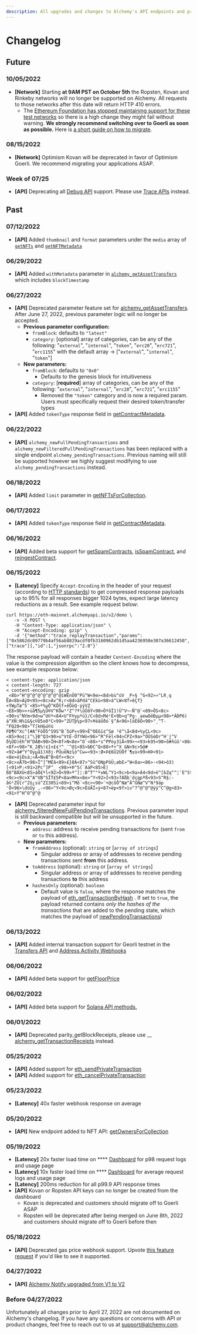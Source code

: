 ```yaml
---
description: All upgrades and changes to Alchemy's API endpoints and product features
---
```


# Changelog

## Future

### 10/05/2022

* **\[Network]** Starting **at 9AM PST on October 5th** the Ropsten, Kovan and Rinkeby networks will no longer be supported on Alchemy. All requests to those networks after this date will return HTTP 410 errors.&#x20;
  * The [Ethereum Foundation has stopped maintaining support for these test networks](https://blog.ethereum.org/2022/06/21/testnet-deprecation/) so there is a high change they might fail without warning. **We strongly recommend switching over to Goerli as soon as possible.**  Here is [a short guide on how to migrate](https://www.alchemy.com/overviews/migrate-from-ropsten-to-goerli).

### 08/15/2022

* **\[Network]** Optimism Kovan will be deprecated in favor of Optimism Goerli. We recommend migrating your applications ASAP.&#x20;

### Week of 07/25

* **\[API]** Deprecating all [Debug API](../enhanced-apis/debug-api.md) support. Please use [Trace APIs](../enhanced-apis/trace-api/) instead.&#x20;

## Past

### 07/12/2022

* **\[API]** Added `thumbnail` and `format` parameters under the `media`  array of [`getNFTs`](../enhanced-apis/nft-api/getnfts.md) and [`getNFTMetadata`](../enhanced-apis/nft-api/getnftmetadata.md)&#x20;

### 06/29/2022

* **\[API]** Added `withMetadata` parameter in [`alchemy_getAssetTransfers`](../enhanced-apis/transfers-api.md) which includes `blockTimestamp`

### 06/27/2022

* **\[API]** Deprecated parameter feature set for [alchemy\_getAssetTransfers](../enhanced-apis/transfers-api.md). After June 27, 2022, previous parameter logic will no longer be accepted.
  * **Previous parameter configuration:**
    * `fromBlock`: defaults to `"latest"`
    * `category`: \[optional] array of categories, can be any of the following: "`external`", "`internal`", "`token`", "`erc20`", "`erc721`", "`erc1155`" with the default array -> \["`external`", "`internal`", "`token`"]
  * **New parameters:**
    * `fromBlock`: defaults to `"0x0"`
      * &#x20; Defaults to the genesis block for intuitiveness
    * `category`: \[**required**] array of categories, can be any of the following: "`external`", "`internal`", "`erc20`", "`erc721`", "`erc1155`"
      * Removed the `"token"` category and is now a required param. Users must specifically request their desired token/transfer types
* **\[API]** Added `tokenType` response field in [getContractMetadata](../enhanced-apis/nft-api/getcontractmetadata.md).

### 06/22/2022

* **\[API]** `alchemy_newFullPendingTransactions` and `alchemy_newFilteredFullPendingTransactions` has been replaced with a single endpoint `alchemy_pendingTransactions`. Previous naming will still be supported however we highly suggest modifying to use `alchemy_pendingTransactions` instead. &#x20;

### 06/18/2022

* **\[API]** Added `limit` parameter in [getNFTsForCollection](../enhanced-apis/nft-api/getnftsforcollection.md).

### 06/17/2022

* **\[API]** Added `tokenType` response field in [getContractMetadata](../enhanced-apis/nft-api/getcontractmetadata.md).

### 06/16/2022

* **\[API]** Added beta support for [getSpamContracts](../enhanced-apis/nft-api/getspamcontracts.md), [isSpamContract](../enhanced-apis/nft-api/isspamcontract.md), and [reingestContract](../enhanced-apis/nft-api/reingestcontract.md).

### 06/15/2022

* **\[Latency]** Specify `Accept-Encoding` in the header of your request (according to [HTTP standards](https://httpwg.org/specs/rfc7231.html#rfc.section.5.3.4\))) to get compressed response payloads up to 95% for all responses bigger 1024 bytes, expect large latency reductions as a result. See example request below:

```
curl https://eth-mainnet.alchemyapi.io/v2/demo \
   -v -X POST \
   -H "Content-Type: application/json" \
   -H "Accept-Encoding: gzip" \
   -d '{"method":"trace_replayTransaction","params":["0x5862dc09779b4af56ab8829acdf0fb3160962db1d5aa4236950e307a36612450",["trace"]],"id":1,"jsonrpc":"2.0"}'
```

The response payload will contain a header `Content-Encoding` where the value is the compression algorithm so the client knows how to decompress, see example response below:

```
< content-type: application/json
< content-length: 727
< content-encoding: gzip
_<8b>^H^@^@^@^@^@^@^@ìWËnÛ0^Pü^W<9e><8d>bù^úV _P¤§ ^G<92>»^LR¸q ËA<8b>ÀÿÞ<95><8c>Àv^R¡r<8d>äPdá^CEkù<98>á^LW<8f>êÇf}×ÝWµTæ^S¨<85>º%µÔ^KÕñf»êÕòQ·ýýVZ
~Éß<9b>>÷üå¶5µ¼Û®V^KÕw¹²Z^?ª\ûÛõÝ<90>ÒºõÏ1!Ù^V¬·Ñ^@`<89>ÕS<8c><90>s^NYm<9d>w^U©º<84>U^F®yµºú}/C<8d>Mé¹É<9b>q^Pg-¸aewOëÐµµ<98>*ÁDP6) á^XÑ:N%1&§c©Ù5o0³C<99>^ZÚTþ¼p<97>¥ëàÜðó`§^Á<96>[òÈ6Ô<90>"¸^T-^FQ28<98>^T[kH&ú©ü
FÐ¶©^Xc^[#A^FöÕ5^S9S^B´5úP«<99>Ê^OEGï¢^Sø ¹ê^\å<84>%yÇL<9c><85>9o¢¦i^\}Ð^Q3<90>o^VtÉ-ÔfYWò<96>^R^Fël<94>CPZ<9a>^OÚSèDr^H¨j^V ð¼ÜD)êh^H^DÁB<90>ÎH<8f>N<8e>^O`<88>²s^PPòy3ïÃ<99>¬<93>k95<90>õ#ñùû'<86>^R<8a>Í1\t^H<83>^\<8f><98>^K_2Æ%!¢î×£¢³^_¨^@1<85>bÐC^Q<88>ª÷^X &N<9c>5@#<92>ã#^Y^Oyµå1)Xðj·PÜuëNz¾ò^Cw=<93>:Ø×Þ£6Û2ÚÔf´¶±ù<99>HÞ<91><8e>ëïÒsä;»Å«NvÆ^B<8f><9c><8c>xÅ7b<98>Ï^]^MÈâ<89>£}8Á<87>^Sü^ONpPôÜ;øbE»^W<8a><86>·<94>ô3)[<91>P;<91>2Pc^]P^_ <98>+Þ^S(`ÀáP<85>É|ß6^BÄXU<85>áÕ£ºl<92>Õ<99>ª^]¦:B^T^"ºxWL^Y1<9c>b<9a>À4<9d>ë^[bZq^^¦¯E^St£<83><9c><9c>X^A^VB^SÏT£5P<8a>M®x<8e>^Y<92>Í<93>7Áßb¯dçgpªß<93>S^R§:-â©¹ZÛ[r^Zò¿sú^ZI305ï<89>i^Mõ´<8c><90>¯+@cõÔ^Næ^Ã^GNæ^V^N³9áp       'Õ<96>\dùÚy ,-<96>^Y<9c>Øç<9c>ÈóÃÏ«ý<87>ëp<9f>ìv^?^@^@^@ÿÿ^C^@g<83><91>Ý^H^O^@^@
```

* **\[API]** Deprecated parameter input for [alchemy\_filteredNewFullPendingTransactions](../enhanced-apis/subscription-api-websockets/#alchemy\_filterednewfullpendingtransactions). Previous parameter input is still backward compatible but will be unsupported in the future.&#x20;
  * **Previous parameters:**
    * `address`: address to receive pending transactions for (sent `from` or `to` this address).&#x20;
  * **New parameters:**
    * `fromAddress` (optional): `string` or \[`array of strings`]
      * Singular address or array of addresses to receive pending transactions sent **from** this address.
    * `toAddress` (optional): `string` or \[`array of strings`]
      * Singular address or array of addresses to receive pending transactions **to** this address
    * `hashesOnly` (optional): `boolean`&#x20;
      * Default value is `false`, where the response matches the payload of [eth\_getTransactionByHash](https://www.notion.so/alchemy/apis/ethereum/eth-gettransactionbyhash#returns) . If set to `true`, the payload returned contains _only the hashes of the transactions_ that are added to the pending state, which matches the payload of [newPendingTransactions](https://docs.alchemy.com/alchemy/enhanced-apis/subscription-api-websockets#newpendingtransactions))

### 06/13/2022

* **\[API]** Added internal transaction support for Georli testnet in the [Transfers API](../enhanced-apis/transfers-api.md) and [Address Activity Webhooks ](../enhanced-apis/notify-api/using-notify.md#address-activity)

### 06/06/2022

* **\[API]** Added beta support for [getFloorPrice](../enhanced-apis/nft-api/getfloorprice.md)

### 06/02/2022

* **\[API]** Added beta support for [Solana API methods.](../apis/solana-api/)

### 06/01/2022

* **\[API]** Deprecated parity\_getBlockReceipts, please use __ [alchemy\_getTransactionReceipts](../enhanced-apis/transaction-receipts-api/#alchemy\_gettransactionreceipts) instead.

### 05/25/2022

* **\[API]** Added support for [eth\_sendPrivateTransaction](../apis/ethereum/eth-sendPrivateTransaction.md)
* **\[API]** Added support for [eth\_cancelPrivateTransaction](../apis/ethereum/eth\_cancelPrivateTransaction.md)

### 05/23/2022

* **\[Latency]** 40x faster webhook response on average&#x20;

### 05/20/2022

* **\[API]** New endpoint added to NFT API: [getOwnersForCollection](../enhanced-apis/nft-api/getownersforcollection.md)

### 05/19/2022

* **\[Latency]** 20x faster load time on **** [Dashboard](https://dashboard.alchemyapi.io/) for p98 request logs and usage page
* **\[Latency]** 10x faster load time on **** [Dashboard](https://dashboard.alchemyapi.io/) for average request logs and usage page
* **\[Latency]** 200ms reduction for all p99.9 API response times
* **\[API]** Kovan or Ropsten API keys can no longer be created from the dashboard
  * Kovan is deprecated and customers should migrate off to Goerli ASAP
  * Ropsten will be deprecated after being merged on June 8th, 2022 and customers should migrate off to Goerli before then

### 05/18/2022

* **\[API]** Deprecated gas price webhook support. Upvote [this feature request](https://roadmap.alchemy.com/b/feature-requests/gas-price-webhooks) if you'd like to see it supported.&#x20;

### 04/27/2022

* **\[API]** [Alchemy Notify upgraded from V1 to V2](../enhanced-apis/notify-api/using-notify.md#whats-the-difference-between-notify-v1-and-v2)

### Before 04/27/2022

Unfortunately all changes prior to April 27, 2022 are not documented on Alchemy's changelog. If you have any questions or concerns with API or product changes, feel free to reach out to us at support@alchemy.com.&#x20;
